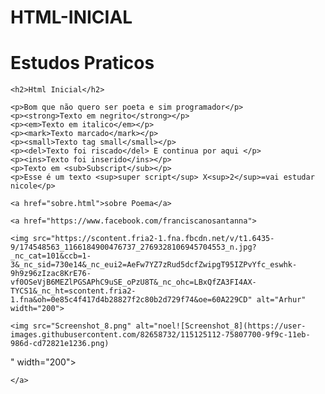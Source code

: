 # HTML-INICIAL

<!DOCTYPE html>
<html>
    <head>
        <title>Minha primeira página</title> 
        <meta charset="utf-8">
    </head>
 <body>
    <h1>Estudos Praticos</h1>
    
    <h2>Html Inicial</h2>
    
    <p>Bom que não quero ser poeta e sim programador</p>
    <p><strong>Texto em negrito</strong></p>
    <p><em>Texto em italico</em></p>
    <p><mark>Texto marcado</mark></p>
    <p><small>Texto tag small</small></p>
    <p><del>Texto foi riscado</del> E continua por aqui </p>
    <p><ins>Texto foi inserido</ins></p>
    <p>Texto em <sub>Subscript</sub></p>
    <p>Esse é um texto <sup>super script</sup> X<sup>2</sup>=vai estudar nicole</p>
    
    <a href="sobre.html">sobre Poema</a>

    <a href="https://www.facebook.com/franciscanosantanna">
    
    <img src="https://scontent.fria2-1.fna.fbcdn.net/v/t1.6435-9/174548563_1166184900476737_2769328106945704553_n.jpg?_nc_cat=101&ccb=1-3&_nc_sid=730e14&_nc_eui2=AeFw7YZ7zRud5dcfZwipgT95IZPvYfc_eswhk-9h9z96zIzac8KrE76-vf0OSeVjB6MEZlPGSAPhC9uSE_oPzU8T&_nc_ohc=LBxQfZA3FI4AX-TYCS1&_nc_ht=scontent.fria2-1.fna&oh=0e85c4f417d4b28827f2c80b2d729f74&oe=60A229CD" alt="Arhur"
    width="200">
    
    <img src="Screenshot_8.png" alt="noel![Screenshot_8](https://user-images.githubusercontent.com/82658732/115125112-75807700-9f9c-11eb-986d-cd72821e1236.png)
" width="200">
    
    </a>
        
</body>

</html>

